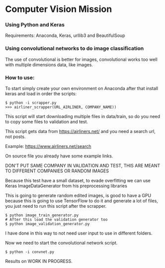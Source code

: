 # Computer Vision Mission

### Using Python and Keras

Requirements: Anaconda, Keras, urllib3 and BeautifulSoup

### Using convolutional networks to do image classification

The use of convolutional is better for images, convolutional works too well with
multiple dimensions data, like images.

### How to use:

To start simply create your own environment on Anaconda
after that install keras and load in order the scripts:

    $ python -i scrapper.py
    >>> airliner_scrapper(URL_AIRLINER, COMPANY_NAME))

This script will start downloading multiple files in data/train,
so do you need to copy some files to validation and test.

This script gets data from https://airliners.net/ and you need a search
url, not posts.

Example: https://www.airliners.net/search

On source file you already have some example links.

DON'T PUT SAME COMPANY IN VALIDATION AND TEST, THIS ARE MEANT TO DIFFERENT COMPANIES OR RANDOM IMAGES

Because this test have a small dataset, to evade overfitting we can use Keras
ImageDataGenerator from his preprocessing libraries

This is going to generate random edited images, is good to have a GPU because
this is going to use TensorFlow to do it and generate a lot of files, you just
need to run this script after the scrapper.

    $ python image_train_generator.py
    # After this load the validation generator too
    $ python image_validation_generator.py

I have done in this way to not need user input to use in different folders.

Now we need to start the convolutional network script.

    $ python -i convnet.py

Results on WORK IN PROGRESS.
